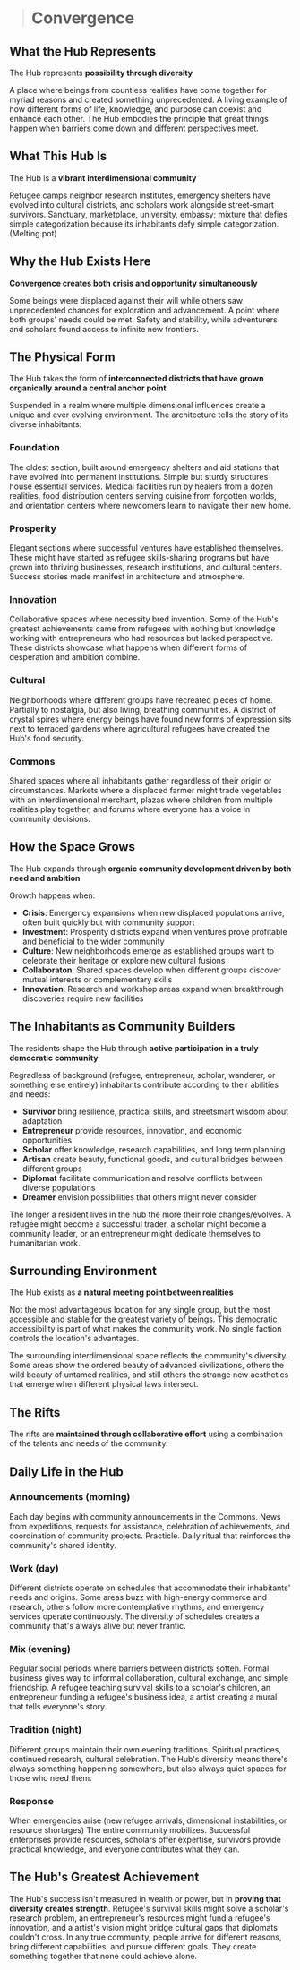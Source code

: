 ># Convergence

## What the Hub Represents

The Hub represents **possibility through diversity**

A place where beings from countless realities have come together for myriad reasons and created something unprecedented. A living example of how different forms of life, knowledge, and purpose can coexist and enhance each other. The Hub embodies the principle that great things happen when barriers come down and different perspectives meet.

## What This Hub Is

The Hub is a **vibrant interdimensional community**

Refugee camps neighbor research institutes, emergency shelters have evolved into cultural districts, and scholars work alongside street-smart survivors. Sanctuary, marketplace, university, embassy; mixture that defies simple categorization because its inhabitants defy simple categorization.
(Melting pot)

## Why the Hub Exists Here

**Convergence creates both crisis and opportunity simultaneously**

Some beings were displaced against their will while others saw unprecedented chances for exploration and advancement. A point where both groups' needs could be met. Safety and stability, while adventurers and scholars found access to infinite new frontiers.

## The Physical Form

The Hub takes the form of **interconnected districts that have grown organically around a central anchor point**

Suspended in a realm where multiple dimensional influences create a unique and ever evolving environment. The architecture tells the story of its diverse inhabitants:

### Foundation
The oldest section, built around emergency shelters and aid stations that have evolved into permanent institutions. Simple but sturdy structures house essential services. Medical facilities run by healers from a dozen realities, food distribution centers serving cuisine from forgotten worlds, and orientation centers where newcomers learn to navigate their new home.

### Prosperity
Elegant sections where successful ventures have established themselves. These might have started as refugee skills-sharing programs but have grown into thriving businesses, research institutions, and cultural centers. Success stories made manifest in architecture and atmosphere.

### Innovation
Collaborative spaces where necessity bred invention. Some of the Hub's greatest achievements came from refugees with nothing but knowledge working with entrepreneurs who had resources but lacked perspective. These districts showcase what happens when different forms of desperation and ambition combine.

### Cultural
Neighborhoods where different groups have recreated pieces of home. Partially to nostalgia, but also living, breathing communities. A district of crystal spires where energy beings have found new forms of expression sits next to terraced gardens where agricultural refugees have created the Hub's food security.

### Commons
Shared spaces where all inhabitants gather regardless of their origin or circumstances. Markets where a displaced farmer might trade vegetables with an interdimensional merchant, plazas where children from multiple realities play together, and forums where everyone has a voice in community decisions.

## How the Space Grows

The Hub expands through **organic community development driven by both need and ambition**

Growth happens when:
- **Crisis**: Emergency expansions when new displaced populations arrive, often built quickly but with community support
- **Investment**: Prosperity districts expand when ventures prove profitable and beneficial to the wider community
- **Culture**: New neighborhoods emerge as established groups want to celebrate their heritage or explore new cultural fusions
- **Collaboraton**: Shared spaces develop when different groups discover mutual interests or complementary skills
- **Innovation**: Research and workshop areas expand when breakthrough discoveries require new facilities

## The Inhabitants as Community Builders

The residents shape the Hub through **active participation in a truly democratic community**

Regradless of background (refugee, entrepreneur, scholar, wanderer, or something else entirely) 
inhabitants contribute according to their abilities and needs:

- **Survivor** bring resilience, practical skills, and streetsmart wisdom about adaptation
- **Entrepreneur** provide resources, innovation, and economic opportunities
- **Scholar** offer knowledge, research capabilities, and long term planning
- **Artisan** create beauty, functional goods, and cultural bridges between different groups
- **Diplomat** facilitate communication and resolve conflicts between diverse populations
- **Dreamer** envision possibilities that others might never consider

The longer a resident lives in the hub the more their role changes/evolves. A refugee might become a successful trader, a scholar might become a community leader, or an entrepreneur might dedicate themselves to humanitarian work.

## Surrounding Environment

The Hub exists as **a natural meeting point between realities**

Not the most advantageous location for any single group, but the most accessible and stable for the greatest variety of beings. This democratic accessibility is part of what makes the community work. No single faction controls the location's advantages.

The surrounding interdimensional space reflects the community's diversity. Some areas show the ordered beauty of advanced civilizations, others the wild beauty of untamed realities, and still others the strange new aesthetics that emerge when different physical laws intersect.

## The Rifts

The rifts are **maintained through collaborative effort** using a combination of the talents and needs of the community.

## Daily Life in the Hub

### Announcements (morning)
Each day begins with community announcements in the Commons. News from expeditions, requests for assistance, celebration of achievements, and coordination of community projects. Practicle. Daily ritual that reinforces the community's shared identity.

### Work (day)
Different districts operate on schedules that accommodate their inhabitants' needs and origins. Some areas buzz with high-energy commerce and research, others follow more contemplative rhythms, and emergency services operate continuously. The diversity of schedules creates a community that's always alive but never frantic.

### Mix (evening)
Regular social periods where barriers between districts soften. Formal business gives way to informal collaboration, cultural exchange, and simple friendship. A refugee teaching survival skills to a scholar's children, an entrepreneur funding a refugee's business idea, a artist creating a mural that tells everyone's story.

### Tradition (night)
Different groups maintain their own evening traditions. Spiritual practices, continued research, cultural celebration. The Hub's diversity means there's always something happening somewhere, but also always quiet spaces for those who need them.

### Response
When emergencies arise (new refugee arrivals, dimensional instabilities, or resource shortages) The entire community mobilizes. Successful enterprises provide resources, scholars offer expertise, survivors provide practical knowledge, and everyone contributes what they can.


## The Hub's Greatest Achievement
The Hub's success isn't measured in wealth or power, but in **proving that diversity creates strength**. Refugee's survival skills might solve a scholar's research problem, an entrepreneur's resources might fund a refugee's innovation, and a artist's vision might bridge cultural gaps that diplomats couldn't cross.
In any true community, people arrive for different reasons, bring different capabilities, and pursue different goals. They create something together that none could achieve alone.